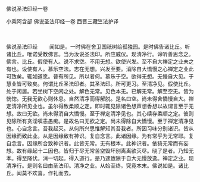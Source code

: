 佛说圣法印经一卷


小乘阿含部
佛说圣法印经一卷
西晋三藏竺法护译


　　

佛说圣法印经
　　闻如是。一时佛在舍卫国祇树给孤独园。是时佛告诸比丘。听诸比丘。唯诺受教佛言。当为汝说圣法印。所应威仪。现清净行。谛听善思念之。佛言。比丘。假使有人。说不求空。不用无想。欲使兴发。至不自大禅定之业未之有也。设使有人。慕乐空法。志在无想。兴发至要。消除自大憍慢之心禅定之业此可致矣。辄如道愿。普有所见。所以者何。慕乐于空。欲得无想。无慢自大见。于慧业皆可致矣。何谓比丘圣法印者。其圣法印。所可更习。至清净见。假使比丘。处于闲居。若坐树下空闲之处。解色无常。见色本无。已解无常。解至空无。皆为恍惚。无我无欲心则休息。自然清净而得解脱。是名曰空。尚未得舍憍慢自大。禅定清净所见业也。虽尔得致柔顺之定。即时辄见除诸色想声想香想以故谓言至于无想。故曰无欲。尚未得消自大憍慢。至于禅定清净见也。其心续存柔顺之定。彼则见除所有贪淫嗔恚愚痴。是故名曰无欲之定。尚未得除自大憍慢。至于禅定清净见也。心自念言。吾我起灭。从何所兴思惟解知其吾我者。所因习味分别诸识。皆从因缘而致此业。从是因缘致有神识。复自念言。此诸因缘。为有常乎为无常耶。复自念言。因缘所合致神识者。此皆无常。无有根本。此神识者。依猗无常而有妄想。故有缘起十二因也。皆归于尽无常苦空毁坏别离离欲灭尽。晓了是者。乃知无本。得至降伏。消一切起。得入道行。是乃逮致除于自大无慢放逸。禅定之业。现清净行。是则名曰由圣法印。清净之业。从始至终。究竟本末。佛说如是。诸比丘。闻莫不欢喜。作礼而去。



